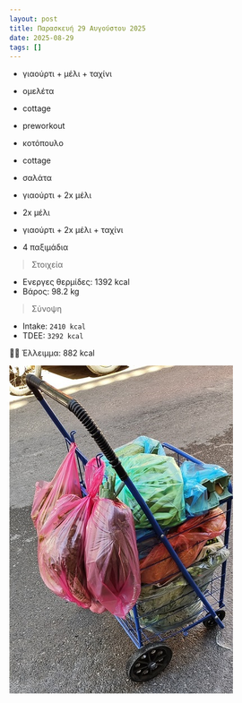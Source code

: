 ```yaml
---
layout: post
title: Παρασκευή 29 Αυγούστου 2025
date: 2025-08-29
tags: []
---
```


- γιαούρτι + μέλι + ταχίνι

- ομελέτα
- cottage
- preworkout

- κοτόπουλο
- cottage
- σαλάτα
- γιαούρτι + 2x μέλι
- 2x μέλι

- γιαούρτι + 2x μέλι + ταχίνι
- 4 παξιμάδια

> Στοιχεία

- Ενεργες θερμίδες: 1392 kcal
- Βάρος: 98.2 kg

> Σύνοψη

- Intake: `2410 kcal`
- ΤDEE: `3292 kcal`

💪🏻 Έλλειμμα: <span class="green">882 kcal</span>


![pic](/pics/2025-08-29/01.jpg)
